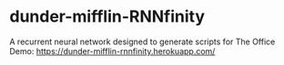 # dunder-mifflin-RNNfinity
A recurrent neural network designed to generate scripts for The Office
Demo: https://dunder-mifflin-rnnfinity.herokuapp.com/
